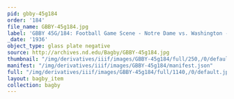 ```yaml
---
pid: gbby-45g184
order: '184'
file_name: GBBY-45g184.jpg
label: 'GBBY 45G/184: Football Game Scene - Notre Dame vs. Washington - 1936'
_date: '1936'
object_type: glass plate negative
source: http://archives.nd.edu/Bagby/GBBY-45g184.jpg
thumbnail: "/img/derivatives/iiif/images/GBBY-45g184/full/250,/0/default.jpg"
manifest: "/img/derivatives/iiif/images/GBBY-45g184/manifest.json"
full: "/img/derivatives/iiif/images/GBBY-45g184/full/1140,/0/default.jpg"
layout: bagby_item
collection: bagby
---
```

